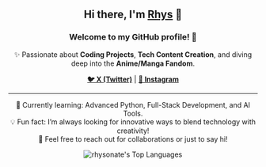 <h2 align="center">Hi there, I'm <a href="https://linktr.ee/rhysonate" target="_blank">Rhys</a> 👋</h2>
<h3 align="center">Welcome to my GitHub profile! 🚀</h3>

<p align="center">✨ Passionate about <strong>Coding Projects</strong>, <strong>Tech Content Creation</strong>, and diving deep into the <strong>Anime/Manga Fandom</strong>.</p>

<p align="center">
  <a href="https://x.com/rhysonateX" target="_blank"><strong>🐦 X (Twitter)</strong></a> |
  <a href="https://instagram.com/rhysonate" target="_blank"><strong>📸 Instagram</strong></a>
</p>

<hr>

<p align="center">
  🌱 Currently learning: Advanced Python, Full-Stack Development, and AI Tools.<br>
  💡 Fun fact: I’m always looking for innovative ways to blend technology with creativity!<br>
  💬 Feel free to reach out for collaborations or just to say hi!
</p>

<p align="center">
  <img src="https://github-readme-stats.vercel.app/api/top-langs/?username=rhysonate&theme=dark&show_icons=true&hide_border=true&layout=compact" alt="rhysonate's Top Languages">
</p>
